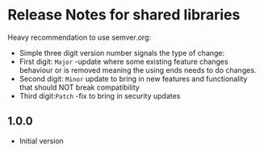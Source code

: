 # Release Notes for shared libraries

Heavy recommendation to use semver.org:
- Simple three digit version number signals the type of change:
- First digit: `Major` -update where some existing feature changes behaviour or is removed meaning the using ends needs to do changes.
- Second digit: `Minor` update to bring in new features and functionality that should NOT break compatibility
- Third digit:`Patch` -fix to bring in security updates


## 1.0.0

- Initial version
